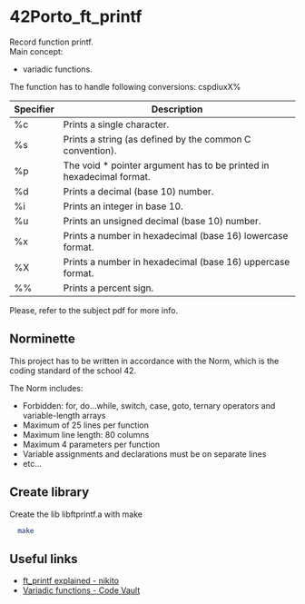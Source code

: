 
# 42Porto_ft_printf

Record function printf.  
Main concept: 
- variadic functions.  

The function has to handle following conversions: cspdiuxX%  

|Specifier             | Description                                                                |
| ----------------- | ------------------------------------------------------------------ |
| %c | Prints a single character.  |
| %s | Prints a string (as defined by the common C convention). |
| %p | The void * pointer argument has to be printed in hexadecimal format. |
| %d  | Prints a decimal (base 10) number. |
| %i  | Prints an integer in base 10.   |
| %u  | Prints an unsigned decimal (base 10) number. |
| %x  | Prints a number in hexadecimal (base 16) lowercase format. |
| %X  | Prints a number in hexadecimal (base 16) uppercase format.  |
| %%  | Prints a percent sign. |  

Please, refer to the subject pdf for more info.

## Norminette

This project has to be written in accordance with the Norm, which is the coding standard of the school 42.

The Norm includes:
- Forbidden: for, do...while, switch, case, goto, ternary operators and variable-length arrays 
- Maximum of 25 lines per function
- Maximum line length: 80 columns
- Maximum 4 parameters per function 
- Variable assignments and declarations must be on separate lines
- etc...
  

## Create library

Create the lib libftprintf.a with make

```bash
  make
```


## Useful links

 - [ft_printf explained - nikito](https://www.youtube.com/watch?v=Hb2m7htiKWM)
 - [Variadic functions - Code Vault](https://www.youtube.com/watch?v=oDC208zvsdg)


